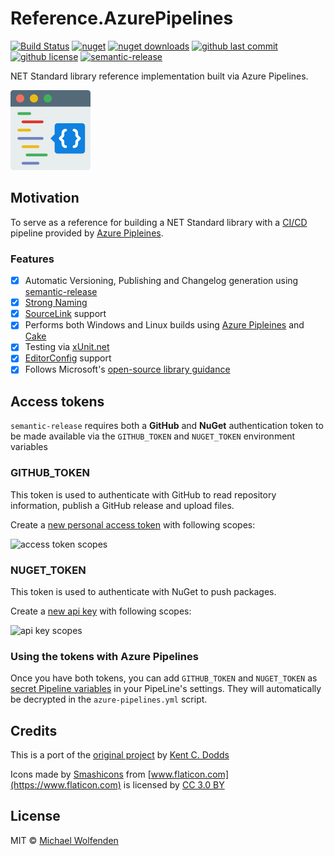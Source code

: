 # Reference.AzurePipelines

[![Build Status](https://michaelwolfenden.visualstudio.com/Reference.AzurePipelines/_apis/build/status/Reference.AzurePipelines-CI?branchName=master)](https://michaelwolfenden.visualstudio.com/Reference.AzurePipelines/_build/latest?definitionId=4)
[![nuget](https://img.shields.io/nuget/v/Reference.AzurePipelines.svg)](https://www.nuget.org/packages/Reference.AzurePipelines/)
[![nuget downloads](https://img.shields.io/nuget/dt/Reference.AzurePipelines.svg)](https://www.nuget.org/packages/Reference.AzurePipelines/)
[![github last commit](https://img.shields.io/github/last-commit/michael-wolfenden/Reference.AzurePipelines.svg)](https://github.com/michael-wolfenden/Reference.AzurePipelines)
[![github license](https://img.shields.io/github/license/michael-wolfenden/Reference.AzurePipelines.svg)](https://github.com/michael-wolfenden/Reference.AzurePipelines/blob/master/LICENSE)
[![semantic-release](https://img.shields.io/badge/%20%20%F0%9F%93%A6%F0%9F%9A%80-semantic--release-e10079.svg)](https://github.com/semantic-release/semantic-release)

NET Standard library reference implementation built via Azure Pipelines.

![Reference.AzurePipelines](assets/logo.png)

## Motivation

To serve as a reference for building a NET Standard library with a [CI/CD](https://en.wikipedia.org/wiki/CI/CD) pipeline provided by [Azure Pipleines](https://azure.microsoft.com/en-au/services/devops/pipelines/).

### Features

- [x] Automatic Versioning, Publishing and Changelog generation using [semantic-release](https://github.com/semantic-release/semantic-release)
- [x] [Strong Naming](https://docs.microsoft.com/en-us/dotnet/standard/library-guidance/strong-naming#create-strong-named-net-libraries)
- [x] [SourceLink](https://github.com/dotnet/sourcelink/) support
- [x] Performs both Windows and Linux builds using [Azure Pipleines](https://azure.microsoft.com/en-au/services/devops/pipelines/) and [Cake](https://cakebuild.net/)
- [x] Testing via [xUnit.net](https://xunit.github.io/)
- [x] [EditorConfig](https://docs.microsoft.com/en-us/visualstudio/ide/create-portable-custom-editor-options) support
- [x] Follows Microsoft's  [open-source library guidance](https://docs.microsoft.com/en-us/dotnet/standard/library-guidance/)

## Access tokens

`semantic-release` requires both a **GitHub** and **NuGet** authentication token to be made available via the `GITHUB_TOKEN` and `NUGET_TOKEN` environment variables

### GITHUB_TOKEN
This token is used to authenticate with GitHub to read repository information, publish a GitHub release and upload files.

Create a [new personal access token](https://github.com/settings/tokens/new) with following scopes:

![access token scopes](https://i.imgur.com/vWIB1iQ.png "access token scopes")

### NUGET_TOKEN
This token is used to authenticate with NuGet to push packages.

Create a [new api key](https://www.nuget.org/account/apikeys) with following scopes:

![api key scopes](https://i.imgur.com/0iNGQ6V.png "api key scopes")

### Using the tokens with Azure Pipelines

Once you have both tokens, you can add `GITHUB_TOKEN` and `NUGET_TOKEN` as [secret Pipeline variables](
https://docs.microsoft.com/en-us/azure/devops/pipelines/process/variables?view=vsts&tabs=yaml%2Cbatch#secret-variables) in your PipeLine's settings. They will automatically be decrypted in the `azure-pipelines.yml` script.

## Credits
This is a port of the [original project](https://github.com/kentcdodds/starwars-names) by [Kent C. Dodds](https://kentcdodds.com/)

Icons made by [Smashicons](https://www.flaticon.com/authors/smashicons) from [www.flaticon.com](https://www.flaticon.com) is licensed by [CC 3.0 BY](http://creativecommons.org/licenses/by/3.0/)

## License
MIT © [Michael Wolfenden](https://michael-wolfenden.github.io/)
